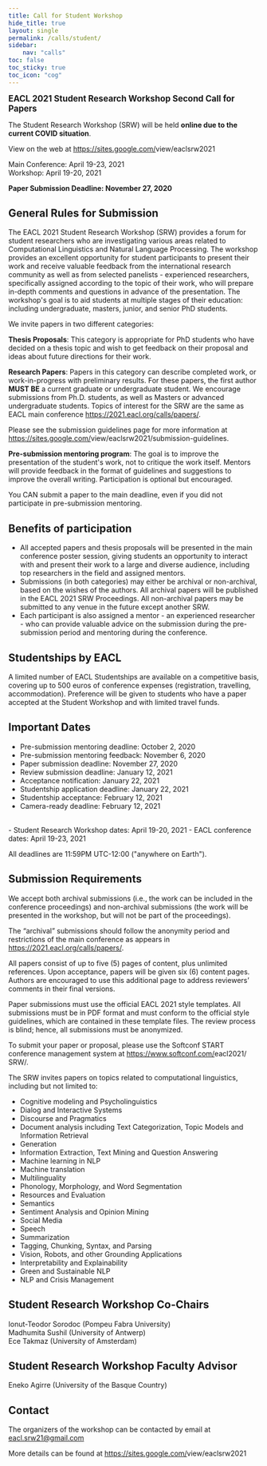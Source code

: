```yaml
---
title: Call for Student Workshop
hide_title: true
layout: single
permalink: /calls/student/
sidebar: 
    nav: "calls"
toc: false
toc_sticky: true
toc_icon: "cog"
---
```


<span style="font-weight: bolder;font-size: larger;">EACL 2021 Student Research Workshop Second Call for Papers</span>

The Student Research Workshop (SRW) will be held <strong>online due to the current COVID situation</strong>.

View on the web at <a href="https://sites.google.com/view/eaclsrw2021">https://sites.google.com/<wbr>view/<wbr>eaclsrw2021</a>

Main Conference: April 19-23, 2021<br/>
Workshop: April 19-20, 2021

<strong>Paper Submission Deadline: November 27, 2020</strong>

## General Rules for Submission

The EACL 2021 Student Research Workshop (SRW) provides a forum for student researchers who are investigating various areas related to Computational Linguistics and Natural Language Processing. The workshop provides an excellent opportunity for student participants to present their work and receive valuable feedback from the international research community as well as from selected panelists - experienced researchers, specifically assigned according to the topic of their work, who will prepare in-depth comments and questions in advance of the presentation. The workshop's goal is to aid students at multiple stages of their education: including undergraduate, masters, junior, and senior PhD students.

We invite papers in two different categories:

<strong>Thesis Proposals</strong>: This category is appropriate for PhD students who have decided on a thesis topic and wish to get feedback on their proposal and ideas about future directions for their work.

<strong>Research Papers</strong>: Papers in this category can describe completed work, or work-in-progress with preliminary results. For these papers, the first author **MUST BE** a current graduate or undergraduate student. We encourage submissions from Ph.D. students, as well as Masters or advanced undergraduate students. Topics of interest for the SRW are the same as EACL main conference <https://2021.eacl.org/calls/papers/>.

Please see the submission guidelines page for more information at <a href="https://sites.google.com/view/eaclsrw2021/submission-guidelines">https://sites.google.com/<wbr>view/<wbr>eaclsrw2021/<wbr>submission-guidelines</a>.

<strong>Pre-submission mentoring program</strong>: The goal is to improve the presentation of the student's work, not to critique the work itself. Mentors will provide feedback in the format of guidelines and suggestions to improve the overall writing. Participation is optional but encouraged.

You CAN submit a paper to the main deadline, even if you did not participate in pre-submission mentoring.

## Benefits of participation

- All accepted papers and thesis proposals will be presented in the main conference poster session, giving students an opportunity to interact with and present their work to a large and diverse audience, including top researchers in the field and assigned mentors.
- Submissions (in both categories) may either be archival or non-archival, based on the wishes of the authors. All archival papers will be published in the EACL 2021 SRW Proceedings. All non-archival papers may be submitted to any venue in the future except another SRW.
- Each participant is also assigned a mentor - an experienced researcher - who can provide valuable advice on the submission during the pre-submission period and mentoring during the conference.

## Studentships by  EACL

A limited number of EACL Studentships are available on a competitive basis, covering up to 500 euros of conference expenses (registration, travelling, accommodation). Preference will be given to students who have a paper accepted at the Student Workshop and with limited travel funds.

## Important Dates

- Pre-submission mentoring deadline: October 2, 2020
- Pre-submission mentoring feedback: November 6, 2020
- Paper submission deadline: November 27, 2020
- Review submission deadline: January 12, 2021
- Acceptance notification: January 22, 2021
- Studentship application deadline: January 22, 2021
- Studentship acceptance: February 12, 2021
- Camera-ready deadline: February 12, 2021
<br/>
- Student Research Workshop dates: April 19-20, 2021
- EACL conference dates: April 19-23, 2021

All deadlines are 11:59PM UTC-12:00 ("anywhere on Earth").

## Submission Requirements

We accept both archival submissions (i.e., the work can be included in the conference proceedings) and non-archival submissions (the work will be presented in the workshop, but will not be part of the proceedings).

The “archival” submissions should follow the anonymity period and restrictions of the main conference as appears in <https://2021.eacl.org/calls/papers/>.

All papers consist of up to five (5) pages of content, plus unlimited references. Upon acceptance, papers will be given six (6) content pages. Authors are encouraged to use this additional page to address reviewers’ comments in their final versions.

Paper submissions must use the official EACL 2021 style templates. All submissions must be in PDF format and must conform to the official style guidelines, which are contained in these template files. The review process is blind; hence, all submissions must be anonymized.

To submit your paper or proposal, please use the Softconf START conference management system at <a href="https://www.softconf.com/eacl2021/SRW/">https://www.softconf.com/<wbr>eacl2021/<wbr>SRW/</a>.

The SRW invites papers on topics related to computational linguistics, including but not limited to:

- Cognitive modeling and Psycholinguistics
- Dialog and Interactive Systems
- Discourse and Pragmatics
- Document analysis including Text Categorization, Topic Models and Information Retrieval
- Generation
- Information Extraction, Text Mining and Question Answering
- Machine learning in NLP
- Machine translation
- Multilinguality
- Phonology, Morphology, and Word Segmentation
- Resources and Evaluation
- Semantics
- Sentiment Analysis and Opinion Mining
- Social Media
- Speech
- Summarization
- Tagging, Chunking, Syntax, and Parsing
- Vision, Robots, and other Grounding Applications
- Interpretability and Explainability
- Green and Sustainable NLP
- NLP and Crisis Management

## Student Research Workshop Co-Chairs

Ionut-Teodor Sorodoc (Pompeu Fabra University)<br/>
Madhumita Sushil (University of Antwerp)<br/>
Ece Takmaz (University of Amsterdam)<br/>

## Student Research Workshop Faculty Advisor

Eneko Agirre (University of the Basque Country)

## Contact

The organizers of the workshop can be contacted by email at [eacl.srw21@gmail.com](mailto:eacl.srw21@gmail.com)

More details can be found at <a href="https://sites.google.com/view/eaclsrw2021">https://sites.google.com/<wbr>view/<wbr>eaclsrw2021</a>